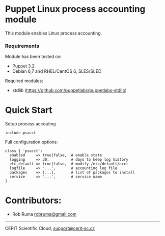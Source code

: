 # Puppet Linux process accounting module

This module enables Linux process accounting.

### Requirements

Module has been tested on:

* Puppet 3.2
* Debian 6,7 and RHEL/CentOS 6, SLES/SLED

Required modules:

* stdlib (https://github.com/puppetlabs/puppetlabs-stdlib)

# Quick Start

Setup process accouting

```puppet
include psacct
```

Full configuration options:

```puppet
class { 'psacct':
  enabled     => true|false,  # enable state
  logging     => 30,          # days to keep log history
  etc_default => true|false,  # modify /etc/default/acct
  logfile     => '...',       # accounting log file
  packages    => [...],       # list of packages to install
  service     => '...',       # service name
}
```


# Contributors:

* Rob Ruma <robruma@gmail.com>

***

CERIT Scientific Cloud, <support@cerit-sc.cz>
